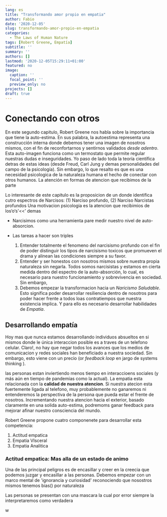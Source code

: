 ```yaml
---
lang: es
title: "Transformando amor propio en empatia"
author: Fabio
date: '2020-12-05'
slug: transformando-amor-propio-en-empatia
categories:
  - The Laws of Human Nature
tags: [Robert Greene, Empatía]
subtitle: ''
summary: ''
authors: []
lastmod: '2020-12-05T15:29:11+01:00'
featured: no
image:
  caption: ''
  focal_point: ''
  preview_only: no
projects: []
draft: true
---
```



# Conectando con otros

En este segundo capitulo, Robert Greene nos habla sobre la importancia que tiene la auto-estima.
En sus palabra, la autoestima representa una construcción interna donde debemos tener una imagen de nosotros mismos, con el fin de reconfortarnos y sentirnos validados *desde adentro*.
Esta auto-imagen  funciona como un termostato que permite regular nuestras dudas e inseguridades.
Yo paso de lado toda la teoría científica detras de estas ideas (desde Freud, Carl Jung y demas personalidades del campo de la psicología).
Sin embargo, lo que resalto es que es una necesidad psicologica de la naturaleza humana el hecho de conectar con otros humanos.
La atención en formas de atencion que recibimos de la parte

Lo interesante de este capitulo  es la proposicion de un donde identifica cutro espectros de Narcisos: (1) Narciso profundo, (2) Narciso
Narcistas profundos
Una motivacion psicologia es la atencion que recibimios de los‘o‘s'<<’ demas


- Narcisimos  como una herramienta pare medir nuestro nivel de auto-absorcion.

- Las tareas a hacer son triples
   1. Entender totalmente el fenomeno del narcisismo profundo con el fin de poder distinguir los tipos de narcisismo toxicos que promueven el drama y alinean las condiciones siempre a su favor.
   2. Entender y ser honestos con nosotros mismos sobre nuestra propia naturaleza sin negarla.
   Todos somos narcisistas y estamos en cierta medida dentro del espectro de la auto-absorción, lo cual, es necesario para nuestro funcionamiento y sobrevivencia en sociedad. Sin embargo,
   3. Debemos empezar la transformacion hacia un *Naricismo Saludable*. Esto significa poder desarrollar resiliencia dentro de nosotros para poder hacer frente a todos loas contratiempos que nuestra existencia implica.  Y para ello es necesario desarrollar habilidades de *Empatía*.

## Desarrollando empatía

Hoy mas que nunca estamos desarrollando individuos absueltos en si mismos donde le única interaccion posible es a traves de un telefono celular.
Claro!, no hay que negar todos los avances que los medios de comunicacion y redes sociales han beneficiado a nuestra sociedad.
Sin embargo, esto viene con un precio (or _feedback loop_ en jargo de systems thinking ).

las personas estan inviertiendo menos tiempo en interaccioens sociales (y más aún en tiempo de pandemias como la actual).
La empatia esta relacionada con la **calidad de nuestra atencion**. Si nuestra atecion esta fuertemente ligada al telefono, muy probablemente no ganaremos ni entenderemos la perspectiva de la persona que pueda estar el frente de nosotros.
Incrementando nuestra atencion hacia el exterior, basado claramente en una solida auto-estima, podremoms ganar feedback para mejorar afinar nuestro consciencia del mundo.

Robert Greene propone cuatro componenete para desarrollar esta competencia:
1. Actitud empatica
2. Empatia VIsceral
3. Empatia Analitica


### Actitud empatica: Mas alla de un estado de animo

Una de las principal peligros es de encasillar y creer en la creecia que podemos juzgar y encasillar a las personas.
Debemos empezar con un marco mental de 'ignorancia y curiosidad' reconociendo que nosostros mismos tenemos bias() por naturaleza

Las personas se presentan con una mascara la cual por error siempre la interpretaremos como verdadera

























w
